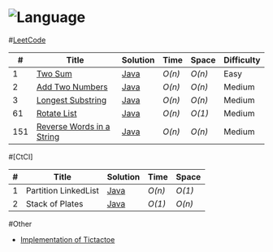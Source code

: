 # ![Language](https://img.shields.io/badge/Language-Java%201.8-blue.svg)

#[LeetCode](https://leetcode.com/problemset/all/)

|  #  | Title           |  Solution       |  Time           | Space           | Difficulty    |
|-----|---------------- | --------------- | --------------- | --------------- | ------------- |
1 | [Two Sum](https://leetcode.com/problems/two-sum/) | [Java](./LeetCode/1%20Two%20Sum/Solution.java) | _O(n)_       | _O(n)_          | Easy         |
2| [Add Two Numbers](https://leetcode.com/problems/add-two-numbers/) | [Java](./LeetCode/2%20Add%20Two%20Numbers/Solution.java)  | _O(n)_ | _O(n)_  | Medium         |
3| [Longest Substring](https://leetcode.com/problems/longest-substring-without-repeating-characters/description/)  | [Java](./LeetCode/3%20Longest%20Substring%20Without%20Repeating%20Characters%20/Solution.java) | _O(n)_        | _O(n)_          | Medium           |
61| [Rotate List](https://leetcode.com/problems/rotate-list/) | [Java](./LeetCode/61%20Rotate%20List) | _O(n)_ | _O(1)_ | Medium|
151| [Reverse Words in a String](https://leetcode.com/problems/reverse-words-in-a-string/)| [Java](./LeetCode/151%20Reverse%20Words%20in%20a%20String)| _O(n)_ | _O(n)_ |  Medium  |


#[CtCI]

|  #  | Title           |  Solution       |  Time           | Space           |
|-----|---------------- | --------------- | --------------- | --------------- |
1 | Partition LinkedList | [Java](./CtCI/20171110/Partition.java) | _O(n)_ | _O(1)_|
2 | Stack of Plates | [Java](./CtCI/20171110/StackofPlates.java) | _O(1)_ | _O(n)_ |


#Other

* [Implementation of Tictactoe](./Other/Tictactoe/Tictactoe.java)
